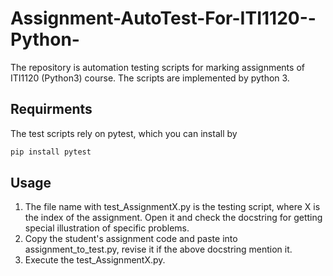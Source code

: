 # Assignment-AutoTest-For-ITI1120--Python-
The repository is automation testing scripts for marking assignments of ITI1120 (Python3) course. The scripts are implemented by python 3.
## Requirments
The test scripts rely on pytest, which you can install by

```python
pip install pytest
```
## Usage
1. The file name with test_AssignmentX.py is the testing script, where X is the index of the assignment. Open it and check the docstring for getting special illustration of specific problems.
2. Copy the student's assignment code and paste into assignment_to_test.py, revise it if the above docstring mention it.
3. Execute the test_AssignmentX.py.
